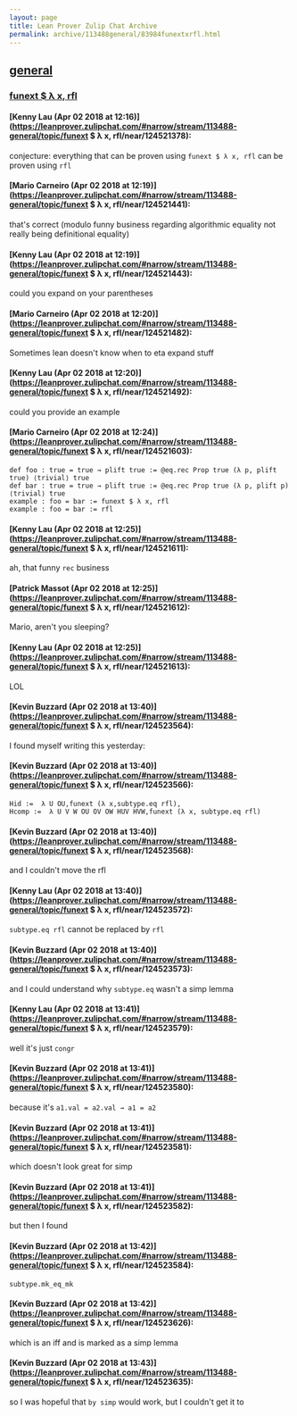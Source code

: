 ```yaml
---
layout: page
title: Lean Prover Zulip Chat Archive 
permalink: archive/113488general/83984funextxrfl.html
---
```


## [general](index.html)
### [funext $ λ x, rfl](83984funextxrfl.html)

#### [Kenny Lau (Apr 02 2018 at 12:16)](https://leanprover.zulipchat.com/#narrow/stream/113488-general/topic/funext $ λ x, rfl/near/124521378):
conjecture: everything that can be proven using `funext $ λ x, rfl` can be proven using `rfl`

#### [Mario Carneiro (Apr 02 2018 at 12:19)](https://leanprover.zulipchat.com/#narrow/stream/113488-general/topic/funext $ λ x, rfl/near/124521441):
that's correct (modulo funny business regarding algorithmic equality not really being definitional equality)

#### [Kenny Lau (Apr 02 2018 at 12:19)](https://leanprover.zulipchat.com/#narrow/stream/113488-general/topic/funext $ λ x, rfl/near/124521443):
could you expand on your parentheses

#### [Mario Carneiro (Apr 02 2018 at 12:20)](https://leanprover.zulipchat.com/#narrow/stream/113488-general/topic/funext $ λ x, rfl/near/124521482):
Sometimes lean doesn't know when to eta expand stuff

#### [Kenny Lau (Apr 02 2018 at 12:20)](https://leanprover.zulipchat.com/#narrow/stream/113488-general/topic/funext $ λ x, rfl/near/124521492):
could you provide an example

#### [Mario Carneiro (Apr 02 2018 at 12:24)](https://leanprover.zulipchat.com/#narrow/stream/113488-general/topic/funext $ λ x, rfl/near/124521603):
```
def foo : true = true → plift true := @eq.rec Prop true (λ p, plift true) ⟨trivial⟩ true
def bar : true = true → plift true := @eq.rec Prop true (λ p, plift p) ⟨trivial⟩ true
example : foo = bar := funext $ λ x, rfl
example : foo = bar := rfl
```

#### [Kenny Lau (Apr 02 2018 at 12:25)](https://leanprover.zulipchat.com/#narrow/stream/113488-general/topic/funext $ λ x, rfl/near/124521611):
ah, that funny `rec` business

#### [Patrick Massot (Apr 02 2018 at 12:25)](https://leanprover.zulipchat.com/#narrow/stream/113488-general/topic/funext $ λ x, rfl/near/124521612):
Mario, aren't you sleeping?

#### [Kenny Lau (Apr 02 2018 at 12:25)](https://leanprover.zulipchat.com/#narrow/stream/113488-general/topic/funext $ λ x, rfl/near/124521613):
LOL

#### [Kevin Buzzard (Apr 02 2018 at 13:40)](https://leanprover.zulipchat.com/#narrow/stream/113488-general/topic/funext $ λ x, rfl/near/124523564):
I found myself writing this yesterday:

#### [Kevin Buzzard (Apr 02 2018 at 13:40)](https://leanprover.zulipchat.com/#narrow/stream/113488-general/topic/funext $ λ x, rfl/near/124523566):
```
Hid :=  λ U OU,funext (λ x,subtype.eq rfl),
Hcomp :=  λ U V W OU OV OW HUV HVW,funext (λ x, subtype.eq rfl)
```

#### [Kevin Buzzard (Apr 02 2018 at 13:40)](https://leanprover.zulipchat.com/#narrow/stream/113488-general/topic/funext $ λ x, rfl/near/124523568):
and I couldn't move the rfl

#### [Kenny Lau (Apr 02 2018 at 13:40)](https://leanprover.zulipchat.com/#narrow/stream/113488-general/topic/funext $ λ x, rfl/near/124523572):
`subtype.eq rfl` cannot be replaced by `rfl`

#### [Kevin Buzzard (Apr 02 2018 at 13:40)](https://leanprover.zulipchat.com/#narrow/stream/113488-general/topic/funext $ λ x, rfl/near/124523573):
and I could understand why `subtype.eq` wasn't a simp lemma

#### [Kenny Lau (Apr 02 2018 at 13:41)](https://leanprover.zulipchat.com/#narrow/stream/113488-general/topic/funext $ λ x, rfl/near/124523579):
well it's just `congr`

#### [Kevin Buzzard (Apr 02 2018 at 13:41)](https://leanprover.zulipchat.com/#narrow/stream/113488-general/topic/funext $ λ x, rfl/near/124523580):
because it's ` a1.val = a2.val → a1 = a2 `

#### [Kevin Buzzard (Apr 02 2018 at 13:41)](https://leanprover.zulipchat.com/#narrow/stream/113488-general/topic/funext $ λ x, rfl/near/124523581):
which doesn't look great for simp

#### [Kevin Buzzard (Apr 02 2018 at 13:41)](https://leanprover.zulipchat.com/#narrow/stream/113488-general/topic/funext $ λ x, rfl/near/124523582):
but then I found

#### [Kevin Buzzard (Apr 02 2018 at 13:42)](https://leanprover.zulipchat.com/#narrow/stream/113488-general/topic/funext $ λ x, rfl/near/124523584):
`subtype.mk_eq_mk`

#### [Kevin Buzzard (Apr 02 2018 at 13:42)](https://leanprover.zulipchat.com/#narrow/stream/113488-general/topic/funext $ λ x, rfl/near/124523626):
which is an iff and is marked as a simp lemma

#### [Kevin Buzzard (Apr 02 2018 at 13:43)](https://leanprover.zulipchat.com/#narrow/stream/113488-general/topic/funext $ λ x, rfl/near/124523635):
so I was hopeful that `by simp` would work, but I couldn't get it to

